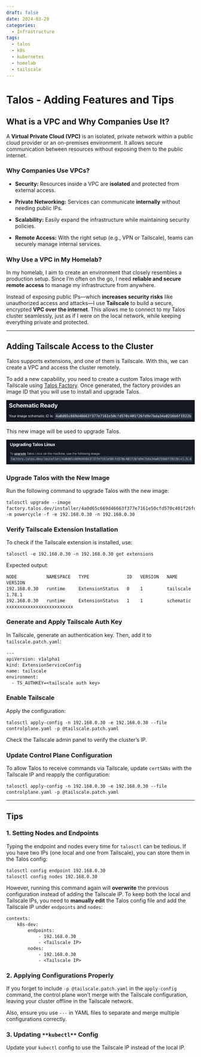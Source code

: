 ```yaml
---
draft: false
date: 2024-03-20
categories:
  - Infrastructure
tags:
  - talos
  - k8s
  - kubernetes
  - homelab
  - tailscale
---
```


# Talos - Adding Features and Tips

## **What is a VPC and Why Companies Use It?**

A **Virtual Private Cloud (VPC)** is an isolated, private network within a public cloud provider or an on-premises environment. It allows secure communication between resources without exposing them to the public internet.

### **Why Companies Use VPCs?**

- **Security:** Resources inside a VPC are **isolated** and protected from external access.
    
- **Private Networking:** Services can communicate **internally** without needing public IPs.
    
- **Scalability:** Easily expand the infrastructure while maintaining security policies.
    
- **Remote Access:** With the right setup (e.g., VPN or Tailscale), teams can securely manage internal services.
    

### **Why Use a VPC in My Homelab?**

In my homelab, I aim to create an environment that closely resembles a production setup. Since I’m often on the go, I need **reliable and secure remote access** to manage my infrastructure from anywhere.

Instead of exposing public IPs—which **increases security risks** like unauthorized access and attacks—I use **Tailscale** to build a secure, encrypted **VPC over the internet**. This allows me to connect to my Talos cluster seamlessly, just as if I were on the local network, while keeping everything private and protected.

---

## **Adding Tailscale Access to the Cluster**

Talos supports extensions, and one of them is Tailscale. With this, we can create a VPC and access the cluster remotely.

To add a new capability, you need to create a custom Talos image with Tailscale using [Talos Factory](https://factory.talos.dev/). Once generated, the factory provides an image ID that you will use to install and upgrade Talos.

![Pasted image 20250224202046.png](Pasted%20image%2020250224202046.png)

This new image will be used to upgrade Talos.

![Pasted image 20250224203809.png](Pasted%20image%2020250224203809.png)

### **Upgrade Talos with the New Image**

Run the following command to upgrade Talos with the new image:

```
talosctl upgrade --image factory.talos.dev/installer/4a0d65c669d46663f377e7161e50cfd570c401f26fd9e7bda34a0216b6f1922b:v1.9.4 -m powercycle -f -e 192.168.0.30 -n 192.168.0.30
```

### **Verify Tailscale Extension Installation**

To check if the Tailscale extension is installed, use:

```
talosctl -e 192.168.0.30 -n 192.168.0.30 get extensions
```

Expected output:

```
NODE           NAMESPACE   TYPE              ID   VERSION   NAME        VERSION
192.168.0.30   runtime     ExtensionStatus   0    1         tailscale   1.78.1
192.168.0.30   runtime     ExtensionStatus   1    1         schematic   xxxxxxxxxxxxxxxxxxxxxxxxx
```

### **Generate and Apply Tailscale Auth Key**

In Tailscale, generate an authentication key. Then, add it to `tailscale.patch.yaml`:

```
---
apiVersion: v1alpha1
kind: ExtensionServiceConfig
name: tailscale
environment:
  - TS_AUTHKEY=<tailscale auth key>
```

### **Enable Tailscale**

Apply the configuration:

```
talosctl apply-config -n 192.168.0.30 -e 192.168.0.30 --file controlplane.yaml -p @tailscale.patch.yaml
```

Check the Tailscale admin panel to verify the cluster’s IP.

### **Update Control Plane Configuration**

To allow Talos to receive commands via Tailscale, update `certSANs` with the Tailscale IP and reapply the configuration:

```
talosctl apply-config -n 192.168.0.30 -e 192.168.0.30 --file controlplane.yaml -p @tailscale.patch.yaml
```

---

## **Tips**

### **1. Setting Nodes and Endpoints**

Typing the endpoint and nodes every time for `talosctl` can be tedious. If you have two IPs (one local and one from Tailscale), you can store them in the Talos config:

```
talosctl config endpoint 192.168.0.30
talosctl config nodes 192.168.0.30
```

However, running this command again will **overwrite** the previous configuration instead of adding the Tailscale IP. To keep both the local and Tailscale IPs, you need to **manually edit** the Talos config file and add the Tailscale IP under `endpoints` and `nodes`:

```
contexts:
    k8s-dev:
        endpoints:
            - 192.168.0.30
            - <Tailscale IP>
        nodes:
            - 192.168.0.30
            - <Tailscale IP>
```

### **2. Applying Configurations Properly**

If you forget to include `-p @tailscale.patch.yaml` in the `apply-config` command, the control plane won’t merge with the Tailscale configuration, leaving your cluster offline in the Tailscale network.

Also, ensure you use `---` in YAML files to separate and merge multiple configurations correctly.

### **3. Updating** `**kubectl**` **Config**

Update your `kubectl` config to use the Tailscale IP instead of the local IP.